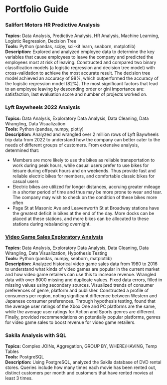 # Portfolio Guide

### Salifort Motors HR Predictive Analysis
**Topics:** Data Analysis, Predictive Analysis, HR Analysis, Machine Learning, Logistic Regression, Decision Tree \
**Tools:** Python (pandas, scipy, sci-kit learn, seaborn, matplotlib) \
**Description:** Explored and analyzed employee data to determine the key variables that cause employees to leave the company and predicted the employees most at risk of leaving. Constructed and compared two binary classification models (a logistic regression and decision tree model) with cross-validation to achieve the most accurate result. The decision tree model achieved an accuracy of 98%, which outperformed the accuracy of the logistic regression model (82%). The most significant factors that lead to an employee leaving by descending order or gini importance are: satisfaction, last evaluation score and number of projects worked on.

### Lyft Baywheels 2022 Analysis 
**Topics:** Data Analysis, Exploratory Data Analysis, Data Cleaning, Data Wrangling, Data Visualization \
**Tools:** Python (pandas, numpy, plotly) \
**Description:** Analyzed and wrangled over 2 million rows of Lyft Baywheels trip data from 2022 to understand how the company can better cater to the needs of different groups of customers. From extensive analysis, determined that:
- Members are more likely to use the bikes as reliable transportation to work during peak hours, while casual users prefer to use bikes for leisure during offpeak hours and on weekends. Thus provide fast and reliable electric bikes for members, and comfortable classic bikes for casual users 
- Electric bikes are utilized for longer distances, accruing greater mileage in a shorter period of time and thus may be more prone to wear and tear. The company may wish to check on the condition of these bikes more often
- Page St at Masonic Ave and Leavenworth St at Broadway stations have the greatest deficit in bikes at the end of the day. More docks can be placed at these stations, and more bikes can be allocated to these stations during rebalancing overnight. 


### [Video Game Sales Exploratory Analysis](https://github.com/kuehbiko/01-Portfolio-Projects/tree/main/Video%20Game%20Sales%20Exploratory%20Analysis)
**Topics:** Data Analysis, Exploratory Data Analysis, Data Cleaning, Data Wrangling, Data Visualization, Hypothesis Testing \
**Tools:** Python (pandas, numpy, seaborn, matplotlib) \
**Description:** Analyzed historical video game sales data from 1980 to 2016 to understand what kinds of video games are popular in the current market and how video game retailers can use this to increase revenue. Wrangled data with over 8000 missing and duplicate values. Fixed data errors, filled in missing values using secondary sources. Visualized trends of consumer preferences of genre, platform and publisher. Constructed a profile of consumers per region, noting significant difference between Western and Japanese consumer preferences. Through hypothesis testing, found that the average user ratings of the Xbox One and PC platforms are the same, while the average user ratings for Action and Sports genres are different. Finally, provided recommendations on potentially popular platforms, genres for video game sales to boost revenue for video game retailers.

### Sakila Analysis with SQL
**Topics:** Complex JOINs, Aggregation, GROUP BY, WHERE/HAVING, Temp Tables \
**Tools:** PostgreSQL \
**Description:** Using PostgreSQL, analyzed the Sakila database of DVD rental stores. Queries include how many times each movie has been rented out, distinct customers per month and customers that have rented movies at least 3 times.
